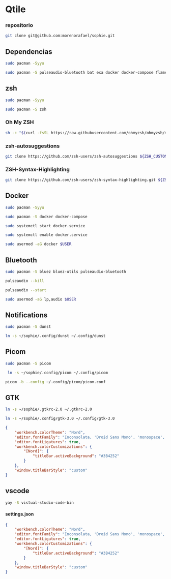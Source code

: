# Qtile

### repositorio

```sh
git clone git@github.com:morenorafael/sophie.git
```

## Dependencias

```sh
sudo pacman -Syyu
```

```sh
sudo pacman -S pulseaudio-bluetooth bat exa docker docker-compose flameshot bluez bluez-utils nodejs npm neovim python-neovim ttf-ubuntu-mono-nerd ttf-font-awesome zip unzip neofetch zsh git firefox dunst gnu-netcat bind-tools picom
```

## zsh

```sh
sudo pacman -Syyu
```

```sh
sudo pacman -S zsh
```

### Oh My ZSH

```sh
sh -c "$(curl -fsSL https://raw.githubusercontent.com/ohmyzsh/ohmyzsh/master/tools/install.sh)"
```

### zsh-autosuggestions

```sh
git clone https://github.com/zsh-users/zsh-autosuggestions ${ZSH_CUSTOM:-~/.oh-my-zsh/custom}/plugins/zsh-autosuggestions
```

### ZSH-Syntax-Highlighting

```sh
git clone https://github.com/zsh-users/zsh-syntax-highlighting.git ${ZSH_CUSTOM:-~/.oh-my-zsh/custom}/plugins/zsh-syntax-highlighting
```

## Docker

```sh
sudo pacman -Syyu
```

```sh
sudo pacman -S docker docker-compose
```

```sh
sudo systemctl start docker.service
```

```sh
sudo systemctl enable docker.service
```

```sh
sudo usermod -aG docker $USER
```

## Bluetooth

```sh
sudo pacman -S bluez bluez-utils pulseaudio-bluetooth
```

```sh
pulseaudio --kill
```

```sh
pulseaudio --start
```

```sh
sudo usermod -aG lp,audio $USER
```


## Notifications

```sh
sudo pacman -S dunst
```

```sh
ln -s ~/sophie/.config/dunst ~/.config/dunst
```

## Picom

```sh
sudo pacman -S picom
```

```sh
 ln -s ~/sophie/.config/picom ~/.config/picom
```

```sh
picom -b --config ~/.config/picom/picom.conf
```

## GTK

```sh
ln -s ~/sophie/.gtkrc-2.0 ~/.gtkrc-2.0

ln -s ~/sophie/.config/gtk-3.0 ~/.config/gtk-3.0
```

```json
{
    "workbench.colorTheme": "Nord",
    "editor.fontFamily": "Inconsolata, 'Droid Sans Mono', 'monospace', monospace",
    "editor.fontLigatures": true,
    "workbench.colorCustomizations": {
        "[Nord]": {
            "titleBar.activeBackground": "#3B4252"
        }
    },
    "window.titleBarStyle": "custom"
}
```


## vscode

```sh
yay -S vistual-studio-code-bin
```

#### settings.json

```json
{
    "workbench.colorTheme": "Nord",
    "editor.fontFamily": "Inconsolata, 'Droid Sans Mono', 'monospace', monospace",
    "editor.fontLigatures": true,
    "workbench.colorCustomizations": {
        "[Nord]": {
            "titleBar.activeBackground": "#3B4252"
        }
    },
    "window.titleBarStyle": "custom"
}
```

